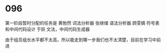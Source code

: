 # 096
第一阶段暂时分配的任务是
黄勃然 词法分析器
张继储 语法分析器
顾雯婧 符号表和中间代码设计
于跃 文法，中间代码生成器

由于组员组长水平都不太高，所以能走到哪一步我们也不太清楚，目前在学习中前进
